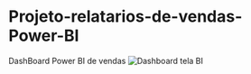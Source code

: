 # Projeto-relatarios-de-vendas-Power-BI
DashBoard Power BI de vendas
![Dashboard tela BI](https://user-images.githubusercontent.com/116196814/198153653-b8aeb570-58b2-4132-8bda-9983b67ae2e5.png)
